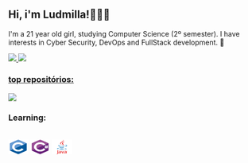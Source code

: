 ## Hi, i'm Ludmilla!👩🏽‍💻
I'm a 21 year old girl, studying Computer Science (2º semester). I have interests in Cyber Security, DevOps and FullStack development. 🌱 


<div>
  <a href="https://github.com/abrelud">
  <img height="160em" src="https://github-readme-stats.vercel.app/api?username=abreulud&show_icons=&theme=ocean_dark&include_all_commits=true&count_private=true"/>
  <img height="160em" src="https://github-readme-stats.vercel.app/api/top-langs/?username=abreulud&layout=compact&langs_count=7&theme=ocean_dark"/>
</div>


### top repositórios:

<a href="https://github.com/abreulud">
  <img align="center" src="https://github-readme-stats.vercel.app/api/pin/?username=abreulud&repo=abreuludG&theme=ocean_dark" />
</a>

### Learning:
<div
  style="display: inline_block"><br>
  <img align="center" alt="Linne-C" height="30" width="40" src="https://raw.githubusercontent.com/devicons/devicon/master/icons/c/c-original.svg">
  <img align="center" alt="Linne-Csharp" height="30" width="40" src="https://raw.githubusercontent.com/devicons/devicon/master/icons/csharp/csharp-original.svg">
  <img align="center" alt="Linne-java" height="30" width="40" src="https://raw.githubusercontent.com/devicons/devicon/master/icons/java/java-original-wordmark.svg">
</div>
